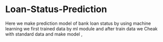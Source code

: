 # Loan-Status-Prediction
Here we make prediction model  of bank loan status by using machine learning we first trained data by ml module and  after train data  we Cheak with standard data and make model ,
